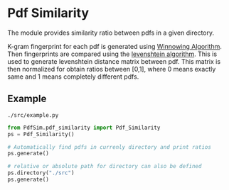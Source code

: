 # Pdf Similarity
The module provides similarity ratio between pdfs in a given directory.

K-gram fingerprint for each pdf is generated using [Winnowing Algorithm](http://theory.stanford.edu/~aiken/publications/papers/sigmod03.pdf). Then fingerprints are compared using the [levenshtein algorithm](https://en.wikipedia.org/wiki/Levenshtein_distance). This is used to generate levenshtein distance matrix between pdf. This matrix is then normalized for obtain ratios between [0,1], where 0 means exactly same and 1 means completely different pdfs.

## Example 

`./src/example.py`

```python
from PdfSim.pdf_similarity import Pdf_Similarity 
ps = Pdf_Similarity()

# Automatically find pdfs in currenly directory and print ratios
ps.generate()

# relative or absolute path for directory can also be defined
ps.directory("./src")
ps.generate()
```
